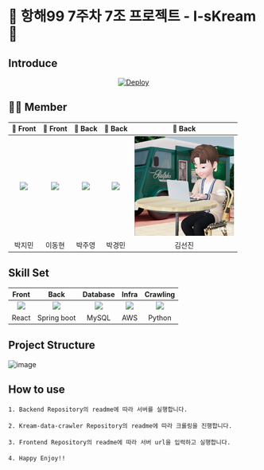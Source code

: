 # 🌟 항해99 7주차 7조 프로젝트 - I-sKream 🌟

## Introduce

<p align="center">

<a href="https://youtu.be/5uo-Y0xLciE">
  <img src="http://img.youtube.com/vi/5uo-Y0xLciE/0.jpg" alt="Deploy">
</a>

</p>

## 🧑‍💻 Member
<div align="center">



| 🧑 Front | 🧑 Front | 🧑 Back | 🧑 Back | 🧑 Back |
| :---: | :---: | :---: | :---: | :---: |
| [<img src= "https://avatars.githubusercontent.com/u/103014298?v=4" width = "200">](https://github.com/keepinblazing)| [<img src="https://avatars.githubusercontent.com/u/104844327?v=4" width = "200">](https://github.com/slozche)| [<img src="https://avatars.githubusercontent.com/u/107831692?v=4" width = "200" >](https://github.com/ju-ei8ht)| [<img src="https://avatars.githubusercontent.com/u/88228147?v=4" width = "200">](https://github.com/projectHappyPi)| [<img src= "https://github.com/KumohDaseong/2021_SwBank/blob/main/readme_img/kimseonjin.png" width = "200">](https://github.com/gimseonjin)|
| 박지민 | 이동현 | 박주영 | 박경민 |김선진 |
 


</div>


## Skill Set

| Front | Back | Database | Infra | Crawling |
| :---: | :---: | :---: | :---: | :---: |
| <img src= "https://images.velog.io/images/jini_eun/post/107f5cfb-e97c-4c4c-b997-06098062e5b3/image.png" width = "200">| <img src="https://images.velog.io/images/galaxy/post/b501f325-1810-4e26-962e-e66ca0b94ca9/image.png" width = "200">| <img src="https://images.velog.io/images/bae_mung/post/2db5f978-3851-4b52-9242-8f1e9307755b/mysql.png" width = "200" >| <img src="https://futurumresearch.com/wp-content/uploads/2020/01/aws-logo.png" width = "200" >| <img src="https://images.velog.io/images/taeil77/post/74920a56-3bc8-43ce-83ac-3f908ffe611d/python.png" width = "200" > |
| React | Spring boot | MySQL | AWS | Python |

## Project Structure

<img width="1187" alt="image" src="https://user-images.githubusercontent.com/66009926/182807751-1a32a07c-f8f9-4588-9be8-869288e62861.png">

## How to use

```
1. Backend Repository의 readme에 따라 서버를 실행합니다.

2. Kream-data-crawler Repository의 readme에 따라 크롤링을 진행합니다.

3. Frontend Repository의 readme에 따라 서버 url을 입력하고 실행합니다.

4. Happy Enjoy!!    
```
